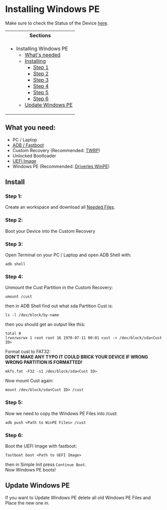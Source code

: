 # Installing Windows PE

Make sure to check the Status of the Device [here](https://github.com/Robotix22/MU-Qcom/blob/main/Status.md#xiaomi-11t-pro).

<table>
<tr><th>Sections</th></th>
<tr><td>
  
- Installing Windows PE
    - [What's needed](https://github.com/Robotix22/MU-Qcom-Guides/blob/main/Xiaomi-11T-Pro/WinPE.md#what-you-need)
    - [Installing](https://github.com/Robotix22/MU-Qcom-Guides/blob/main/Xiaomi-11T-Pro/WinPE.md#install)
        - [Step 1](https://github.com/Robotix22/MU-Qcom-Guides/blob/main/Xiaomi-11T-Pro/WinPE.md#step-1)
        - [Step 2](https://github.com/Robotix22/MU-Qcom-Guides/blob/main/Xiaomi-11T-Pro/WinPE.md#step-2)
        - [Step 3](https://github.com/Robotix22/MU-Qcom-Guides/blob/main/Xiaomi-11T-Pro/WinPE.md#step-3)
        - [Step 4](https://github.com/Robotix22/MU-Qcom-Guides/blob/main/Xiaomi-11T-Pro/WinPE.md#step-4)
        - [Step 5](https://github.com/Robotix22/MU-Qcom-Guides/blob/main/Xiaomi-11T-Pro/WinPE.md#step-5)
        - [Step 6](https://github.com/Robotix22/MU-Qcom-Guides/blob/main/Xiaomi-11T-Pro/WinPE.md#step-6)
    - [Update Windows PE](https://github.com/Robotix22/MU-Qcom-Guides/blob/main/Xiaomi-11T-Pro/WinPE.md#update-windows-pe)

</td></tr> </table>

## What you need:
   - PC / Laptop
   - [ADB / Fastboot](https://developer.android.com/studio/releases/platform-tools#downloads)
   - Custom Recovery (Recommended: [TWRP](https://sourceforge.net/projects/recovery-for-xiaomi-devices/files/vili/twrp-3.7.0_12-v7.2_A12-vili-skkk.img/download))
   - Unlocked Bootloader
   - [UEFI Image](https://github.com/Robotix22/MU-Qcom)
   - Windows PE (Recommended: [Driverles WinPE](https://drive.google.com/drive/folders/1-k4LwTuVw48e3Es_CIKPNf68CA9HXYRb))

## Install

### Step 1:

Create an workspace and download all [Needed Files](https://github.com/Robotix22/MU-Qcom-Guides/blob/main/Xiaomi-11T-Pro/WinPE.md#what-you-need).

### Step 2:

Boot your Device into the Custom Recovery

### Step 3:

Open Terminal on your PC / Laptop and open ADB Shell with:
```
adb shell
```
### Step 4:

Unmount the Cust Partition in the Custom Recovery:
```
umount /cust
```
then in ADB Shell find out what sda Partition Cust is:
```
ls -l /dev/block/by-name
```
then you should get an output like this:
```
total 0
lrwxrwxrwx 1 root root 16 1970-07-11 00:01 cust -> /dev/block/sda<Cust ID>
```
Format cust to FAT32: <br />
**DON'T MAKE ANY TYPO IT COULD BRICK YOUR DEVICE IF WRONG WRONG PARTITION IS FORMATTED!**
```
mkfs.fat -F32 -s1 /dev/block/sda<Cust ID>
```
Now mount Cust again:
```
mount /dev/block/sda<Cust ID> /cust
```

### Step 5:

Now we need to copy the Windows PE Files into /cust:
```
adb push <Path to WinPE Files> /cust
```

### Step 6:

Boot the UEFI Image with fastboot:
```
fastboot boot <Path to UEFI Image>
```
then in Simple Init press `Continue Boot`. <br />
Now Windows PE boots!

## Update Windows PE

If you want to Update Windows PE delete all old Windows PE Files and Place the new one in.
